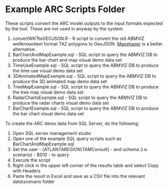 # Example ARC Scripts Folder
These scripts convert the ARC model outputs to the input formats expected by the tool.  These are not used in anyway by the system.  
1. convertWKTtoGEOJSON.R - R script to convert the old ABMVIZ wellknowntext format TAZ polygons to GeoJSON.  [Mapshaper](http://www.mapshaper.org) is a better alternative.
4. BarChartAndMapExample.sql - SQL script to query the ABMVIZ DB to produce the bar chart and map visual demo data set
5. TimeUseExample.sql - SQL script to query the ABMVIZ DB to produce the time use visual demo data set
6. 3DAnimatedMapExample.sql - SQL script to query the ABMVIZ DB to produce the 3D animated map demo data set
7. TreeMapExample.sql - SQL script to query the ABMVIZ DB to produce the tree map visual demo data set
8. RadarChartsExample.sql - SQL script to query the ABMVIZ DB to produce the radar charts visual demo data set
9. BarChartExample.sql - SQL script to query the ABMVIZ DB to produce the bar chart visual demo data set

To create the ARC demo data from SQL Server, do the following:
1. Open SQL server management studio
2. Open one of the example SQL query scripts such as BarChartAndMapExample.sql
3. Set the user - [ATLANTAREGION\TAMConsult] - and schema (i.e. scenario) - BS10 - to query
4. Execute the script
5. Right click in the upper left corner of the results table and select Copy with Headers
6. Paste the result in Excel and save as a CSV file into the relevant data\scenario folder

